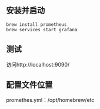 

## 安装并启动

```
brew install prometheus
brew services start grafana
```

## 测试

访问http://localhost:9090/

## 配置文件位置

promethes.yml：/opt/homebrew/etc